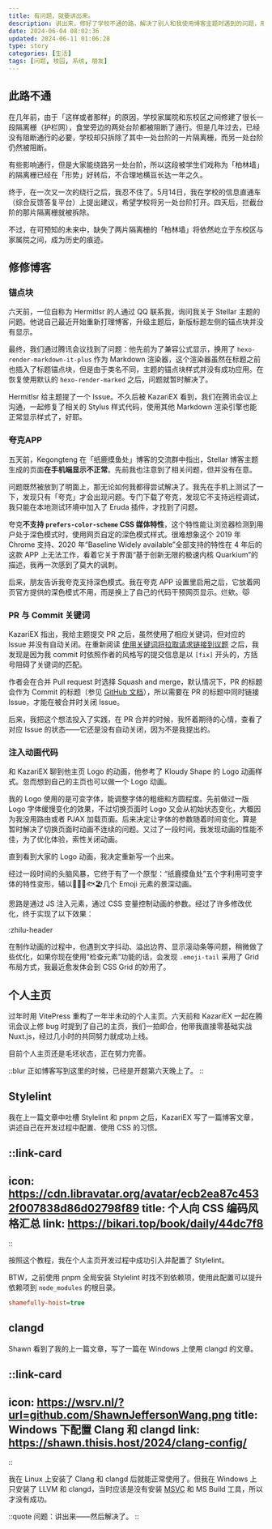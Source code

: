 ```yaml
---
title: 有问题，就要讲出来。
description: 讲出来，修好了学校不通的路，解决了别人和我使用博客主题时遇到的问题，用 Nuxt.js 重构了个人网站，也配好了 Stylelint 和 Windows 上的 clangd。
date: 2024-06-04 08:02:36
updated: 2024-06-11 01:06:28
type: story
categories: [生活]
tags: [问题, 校园, 系统, 朋友]
---
```


## 此路不通

在几年前，由于「这样或者那样」的原因，学校家属院和东校区之间修建了很长一段隔离栅（护栏网），食堂旁边的两处台阶都被阻断了通行。但是几年过去，已经没有阻断通行的必要，学校却只拆除了其中一处台阶的一片隔离栅，而另一处台阶仍然被阻断。

有些影响通行，但是大家能绕路另一处台阶，所以这段被学生们戏称为「柏林墙」的隔离栅已经在「形势」好转后，不合理地横亘长达一年之久。

终于，在一次又一次的绕行之后，我忍不住了。5月14日，我在学校的信息直通车（综合反馈答复平台）上提出建议，希望学校将另一处台阶打开。四天后，拦截台阶的那片隔离栅就被拆除。

不过，在可预知的未来中，缺失了两片隔离栅的「柏林墙」将依然屹立于东校区与家属院之间，成为历史的痕迹。

## 修修博客

### 锚点块

六天前，一位自称为 Hermitlsr 的人通过 QQ 联系我，询问我关于 Stellar 主题的问题。他说自己最近开始重新打理博客，升级主题后，新版标题左侧的锚点块并没有显示。

最终，我们通过腾讯会议找到了问题：他先前为了兼容公式显示，换用了 `hexo-render-markdown-it-plus` 作为 Markdown 渲染器，这个渲染器虽然在标题之前也插入了标题锚点块，但是由于类名不同，主题的锚点块样式并没有成功应用。在恢复使用默认的 `hexo-render-marked` 之后，问题就暂时解决了。

Hermitlsr 给主题提了一个 Issue。不久后被 KazariEX 看到，我们在腾讯会议上沟通，一起修复了相关的 Stylus 样式代码，使用其他 Markdown 渲染引擎也能正常显示样式了，好耶。

### 夸克APP

五天前，Kegongteng 在「纸鹿摸鱼处」博客的交流群中指出，Stellar 博客主题生成的页面**在手机端显示不正常**。先前我也注意到了相关问题，但并没有在意。

问题既然被放到了明面上，那无论如何我都得尝试解决了。我先在手机上测试了一下，发现只有「夸克」才会出现问题。专门下载了夸克，发现它不支持远程调试，我只能在本地测试环境中加入了 Eruda 插件，才找到了问题。

夸克**不支持 `prefers-color-scheme` CSS 媒体特性**，这个特性能让浏览器检测到用户处于深色模式时，使用网页自定的深色模式样式。很难想象这个 2019 年 Chrome 支持、2020 年“Baseline Widely available”全部支持的特性在 4 年后的这款 APP 上无法工作，看着它关于界面“基于创新无限的极速内核 Quarkium”的描述，我再一次感到了莫大的讽刺。

后来，朋友告诉我夸克支持深色模式。我在夸克 APP 设置里启用之后，它放着网页官方提供的深色模式不用，而是换上了自己的代码干预网页显示。烂欸。😾

### PR 与 Commit 关键词

KazariEX 指出，我给主题提交 PR 之后，虽然使用了相应关键词，但对应的 Issue 并没有自动关闭。在重新阅读 [使用关键词将拉取请求链接到议题](https://docs.github.com/zh/issues/tracking-your-work-with-issues/linking-a-pull-request-to-an-issue) 之后，我发现是因为我 commit 时依照作者的风格写的提交信息是以 `[fix]` 开头的，方括号阻碍了关键词的匹配。

作者会在合并 Pull request 时选择 Squash and merge，默认情况下，PR 的标题会作为 Commit 的标题（参见 [GitHub 文档](https://docs.github.com/zh/pull-requests/collaborating-with-pull-requests/incorporating-changes-from-a-pull-request/about-pull-request-merges#merge-message-for-a-squash-merge)），所以需要在 PR 的标题中同时链接 Issue，才能在被合并时关闭 Issue。

后来，我把这个想法投入了实践，在 PR 合并的时候，我怀着期待的心情，查看了对应 Issue 的状态——它还是没有自动关闭，因为不是我提出的。

### 注入动画代码

和 KazariEX 聊到他主页 Logo 的动画，他参考了 Kloudy Shape 的 Logo 动画样式。忽而想到自己的主页也可以做一个 Logo 动画。

我的 Logo 使用的是可变字体，能调整字体的粗细和方圆程度。先前做过一版 Logo 字体缓慢变化的效果，不过切换页面时 Logo 又会从初始状态变化，大概因为我没用路由或者 PJAX 加载页面。后来决定让字体的参数随着时间变化，算是暂时解决了切换页面时动画不连续的问题。又过了一段时间，我发现动画的性能不佳，为了优化体验，索性关闭动画。

直到看到大家的 Logo 动画，我决定重新写一个出来。

经过一段时间的头脑风暴，它终于有了一个原型：“纸鹿摸鱼处”五个字利用可变字体的特性变形，辅以📄🦌🙌🐟🏖️几个 Emoji 元素的景深动画。

思路是通过 JS 注入元素，通过 CSS 变量控制动画的参数。经过了许多修改优化，终于实现了以下效果：

:zhilu-header

在制作动画的过程中，也遇到文字抖动、溢出边界、显示滚动条等问题，稍微做了些优化，如果你现在使用“检查元素”功能的话，会发现 `.emoji-tail` 采用了 Grid 布局方式，我最近愈发体会到 CSS Grid 的妙用了。

## 个人主页

过年时用 VitePress 重构了一年半未动的个人主页。六天前和 KazariEX 一起在腾讯会议上修 bug 时提到了自己的主页，我们一拍即合，他带我直接零基础实战 Nuxt.js，经过几小时的共同努力就成功上线。

目前个人主页还是毛坯状态，正在努力完善。

::blur
正如博客写到这里的时候，已经是开题第六天晚上了。
::

## Stylelint

我在上一篇文章中吐槽 Stylelint 和 pnpm 之后，KazariEX 写了一篇博客文章，讲述自己在开发过程中配置、使用 CSS 的习惯。

::link-card
---
icon: https://cdn.libravatar.org/avatar/ecb2ea87c4532f007838d86d02798f89
title: 个人向 CSS 编码风格汇总
link: https://bikari.top/book/daily/44dc7f8
---
::

按照这个教程，我在个人主页开发过程中成功引入并配置了 Stylelint。

BTW，之前使用 pnpm 全局安装 Stylelint 时找不到依赖项，使用此配置可以提升依赖项到 `node_modules` 的根目录。

```ini [~/.npmrc]
shamefully-hoist=true
```

## clangd

Shawn 看到了我的上一篇文章，写了一篇在 Windows 上使用 clangd 的文章。

::link-card
---
icon: https://wsrv.nl/?url=github.com/ShawnJeffersonWang.png
title: Windows 下配置 Clang 和 clangd
link: https://shawn.thisis.host/2024/clang-config/
---
::

我在 Linux 上安装了 Clang 和 clangd 后就能正常使用了。但我在 Windows 上只安装了 LLVM 和 clangd，当时应该是没有安装 [MSVC](https://visualstudio.microsoft.com/zh-hans/visual-cpp-build-tools/) 和 MS Build 工具，所以才没有成功。

::quote
问题：讲出来——然后解决了。
::
